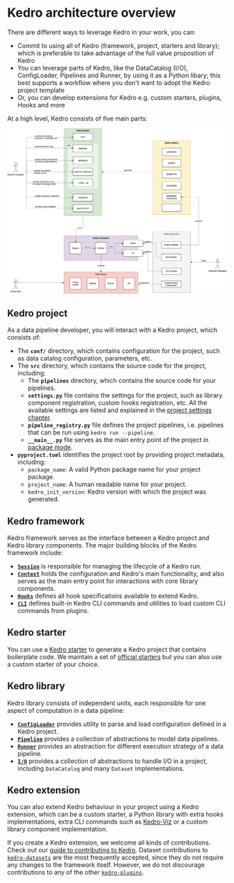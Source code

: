 # Kedro architecture overview

There are different ways to leverage Kedro in your work, you can: 

 - Commit to using all of Kedro (framework, project, starters and library); which is preferable to take advantage of the full value proposition of Kedro
 - You can leverage parts of Kedro, like the DataCatalog (I/O), ConfigLoader, Pipelines and Runner, by using it as a Python libary; this best supports a workflow where you don't want to adopt the Kedro project template
 - Or, you can develop extensions for Kedro e.g. custom starters, plugins, Hooks and more

At a high level, Kedro consists of five main parts:

![Kedro architecture diagram](../meta/images/kedro_architecture.png)


## Kedro project

As a data pipeline developer, you will interact with a Kedro project, which consists of:

* The **`conf/`** directory, which contains configuration for the project, such as data catalog configuration, parameters, etc.
* The **`src`** directory, which contains the source code for the project, including:
  * The **`pipelines`**  directory, which contains the source code for your pipelines.
  * **`settings.py`** file contains the settings for the project, such as library component registration, custom hooks registration, etc. All the available settings are listed and explained in the [project settings chapter](../kedro_project_setup/settings.md).
  * **`pipeline_registry.py`** file defines the project pipelines, i.e. pipelines that can be run using `kedro run --pipeline`.
  * **`__main__.py`** file serves as the main entry point of the project in [package mode](../tutorial/package_a_project.md#package-a-kedro-project).
* **`pyproject.toml`** identifies the project root by providing project metadata, including:
  * `package_name`: A valid Python package name for your project package.
  * `project_name`: A human readable name for your project.
  * `kedro_init_version`: Kedro version with which the project was generated.

## Kedro framework

Kedro framework serves as the interface between a Kedro project and Kedro library components. The major building blocks of the Kedro framework include:

* **[`Session`](/kedro.framework.session)** is responsible for managing the lifecycle of a Kedro run.
* **[`Context`](/kedro.framework.context)** holds the configuration and Kedro's main functionality, and also serves as the main entry point for interactions with core library components.
* **[`Hooks`](/kedro.framework.hooks)** defines all hook specifications available to extend Kedro.
* **[`CLI`](/kedro.framework.cli)** defines built-in Kedro CLI commands and utilities to load custom CLI commands from plugins.

## Kedro starter

You can use a [Kedro starter](../kedro_project_setup/starters.md) to generate a Kedro project that contains boilerplate code. We maintain a set of [official starters](https://github.com/kedro-org/kedro-starters/) but you can also use a custom starter of your choice.

## Kedro library

Kedro library consists of independent units, each responsible for one aspect of computation in a data pipeline:

* **[`ConfigLoader`](/kedro.config.ConfigLoader)** provides utility to parse and load configuration defined in a Kedro project.
* **[`Pipeline`](/kedro.pipeline)** provides a collection of abstractions to model data pipelines.
* **[`Runner`](/kedro.runner)** provides an abstraction for different execution strategy of a data pipeline.
* **[`I/O`](/kedro.io)** provides a collection of abstractions to handle I/O in a project, including `DataCatalog` and many `Dataset` implementations.

## Kedro extension

You can also extend Kedro behaviour in your project using a Kedro extension, which can be a custom starter, a Python library with extra hooks implementations, extra CLI commands such as [Kedro-Viz](https://github.com/kedro-org/kedro-viz) or a custom library component implementation.

If you create a Kedro extension, we welcome all kinds of contributions. Check out our [guide to contributing to Kedro](https://github.com/kedro-org/kedro/wiki/Contribute-to-Kedro). Dataset contributions to [`kedro-datasets`](https://github.com/kedro-org/kedro-plugins/tree/main/kedro-datasets) are the most frequently accepted, since they do not require any changes to the framework itself. However, we do not discourage contributions to any of the other [`kedro-plugins`](https://github.com/kedro-org/kedro-plugins).
